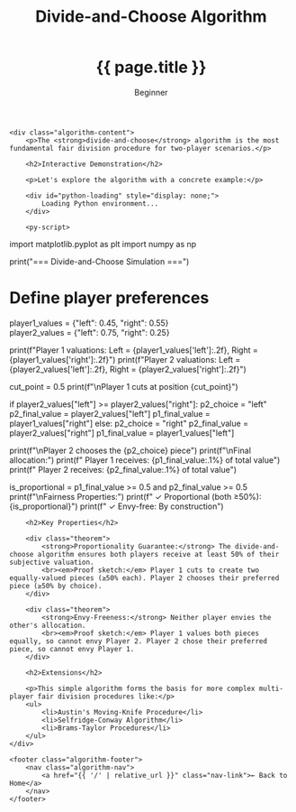 ﻿---
layout: default
title: "Divide-and-Choose Algorithm"
permalink: /algorithms/divide-and-choose/
---

<div class="algorithm-page">
    <header class="algorithm-header">
        <h1 class="algorithm-title">{{ page.title }}</h1>
        <div class="algorithm-meta">
            <span class="difficulty-badge difficulty-beginner">Beginner</span>
        </div>
    </header>

    <div class="algorithm-content">
        <p>The <strong>divide-and-choose</strong> algorithm is the most fundamental fair division procedure for two-player scenarios.</p>

        <h2>Interactive Demonstration</h2>

        <p>Let's explore the algorithm with a concrete example:</p>

        <div id="python-loading" style="display: none;">
            Loading Python environment...
        </div>

        <py-script>

import matplotlib.pyplot as plt
import numpy as np

print("=== Divide-and-Choose Simulation ===")

# Define player preferences
player1_values = {"left": 0.45, "right": 0.55}  
player2_values = {"left": 0.75, "right": 0.25}  

print(f"Player 1 valuations: Left = {player1_values['left']:.2f}, Right = {player1_values['right']:.2f}")
print(f"Player 2 valuations: Left = {player2_values['left']:.2f}, Right = {player2_values['right']:.2f}")

cut_point = 0.5
print(f"\nPlayer 1 cuts at position {cut_point}")

if player2_values["left"] >= player2_values["right"]:
    p2_choice = "left"
    p2_final_value = player2_values["left"]
    p1_final_value = player1_values["right"]
else:
    p2_choice = "right" 
    p2_final_value = player2_values["right"]
    p1_final_value = player1_values["left"]

print(f"\nPlayer 2 chooses the {p2_choice} piece")
print(f"\nFinal allocation:")
print(f"  Player 1 receives: {p1_final_value:.1%} of total value")
print(f"  Player 2 receives: {p2_final_value:.1%} of total value")

is_proportional = p1_final_value >= 0.5 and p2_final_value >= 0.5
print(f"\nFairness Properties:")
print(f"  ✓ Proportional (both ≥50%): {is_proportional}")
print(f"  ✓ Envy-free: By construction")
        </py-script>

        <h2>Key Properties</h2>

        <div class="theorem">
            <strong>Proportionality Guarantee:</strong> The divide-and-choose algorithm ensures both players receive at least 50% of their subjective valuation.
            <br><em>Proof sketch:</em> Player 1 cuts to create two equally-valued pieces (≥50% each). Player 2 chooses their preferred piece (≥50% by choice).
        </div>

        <div class="theorem">
            <strong>Envy-Freeness:</strong> Neither player envies the other's allocation.
            <br><em>Proof sketch:</em> Player 1 values both pieces equally, so cannot envy Player 2. Player 2 chose their preferred piece, so cannot envy Player 1.
        </div>

        <h2>Extensions</h2>

        <p>This simple algorithm forms the basis for more complex multi-player fair division procedures like:</p>
        <ul>
            <li>Austin's Moving-Knife Procedure</li>
            <li>Selfridge-Conway Algorithm</li>
            <li>Brams-Taylor Procedures</li>
        </ul>
    </div>

    <footer class="algorithm-footer">
        <nav class="algorithm-nav">
            <a href="{{ '/' | relative_url }}" class="nav-link">← Back to Home</a>
        </nav>
    </footer>
</div>

<!-- Pyodide Integration -->
<script src="https://cdn.jsdelivr.net/pyodide/v0.26.4/full/pyodide.js"></script>
<script>
let pyodide = null;

async function initPyodide() {
    if (pyodide) return pyodide;
    
    const loadingEl = document.getElementById('python-loading');
    if (loadingEl) loadingEl.style.display = 'block';
    
    try {
        pyodide = await loadPyodide();
        await pyodide.loadPackage(['matplotlib', 'numpy']);
        
        pyodide.runPython(`
import matplotlib
matplotlib.use('Agg')
import matplotlib.pyplot as plt
import numpy as np
import io
import base64

def show_plot():
    buffer = io.BytesIO()
    plt.savefig(buffer, format='png', bbox_inches='tight', dpi=100)
    buffer.seek(0)
    img_str = base64.b64encode(buffer.getvalue()).decode()
    print(f'<img src="data:image/png;base64,{img_str}">')
    plt.close()

plt.show = show_plot
        `);
        
        if (loadingEl) loadingEl.style.display = 'none';
        
        const pyScriptBlocks = document.querySelectorAll('py-script');
        for (const block of pyScriptBlocks) {
            await processPythonBlock(block);
        }
        
    } catch (error) {
        console.error('Pyodide error:', error);
        if (loadingEl) {
            loadingEl.innerHTML = '<div style="color: red;">Error loading Python: ' + error.message + '</div>';
        }
    }
}

async function processPythonBlock(block) {
    try {
        const code = block.textContent.trim();
        if (!code) return;
        
        const outputDiv = document.createElement('div');
        outputDiv.className = 'python-output';
        
        let output = '';
        const originalLog = console.log;
        console.log = (...args) => {
            output += args.join(' ') + '\n';
            originalLog(...args);
        };
        
        pyodide.runPython(code);
        console.log = originalLog;
        
        if (output.trim()) {
            outputDiv.innerHTML = '<pre>' + output + '</pre>';
        } else {
            outputDiv.innerHTML = '<pre><em>Code executed successfully</em></pre>';
        }
        
        block.parentNode.replaceChild(outputDiv, block);
        
    } catch (error) {
        console.error('Python error:', error);
        const errorDiv = document.createElement('div');
        errorDiv.className = 'python-error';
        errorDiv.innerHTML = '<strong>Python Error:</strong><br>' + error.message;
        block.parentNode.replaceChild(errorDiv, block);
    }
}

document.addEventListener('DOMContentLoaded', () => {
    if (document.querySelectorAll('py-script').length > 0) {
        initPyodide();
    }
});
</script>